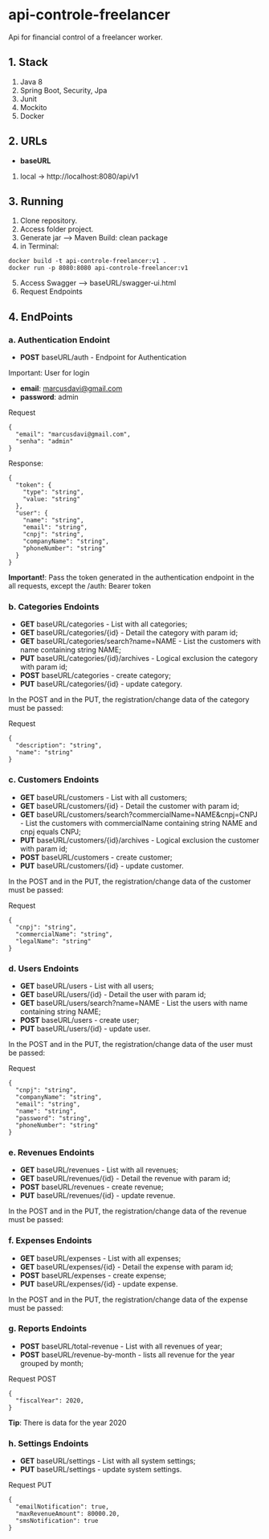 # api-controle-freelancer
 Api for financial control of a freelancer worker.

## 1. Stack

1. Java 8
2. Spring Boot, Security, Jpa
3. Junit
4. Mockito
5. Docker


## 2. URLs
* **baseURL**
 1. local -> http://localhost:8080/api/v1

## 3. Running
1. Clone repository.
2. Access folder project.
3. Generate jar --> Maven Build: clean package
4. in Terminal:
```
docker build -t api-controle-freelancer:v1 .
docker run -p 8080:8080 api-controle-freelancer:v1
```
5. Access Swagger --> baseURL/swagger-ui.html
6. Request Endpoints

## 4. EndPoints
### a. Authentication Endoint
* **POST** baseURL/auth - Endpoint for Authentication

Important: User for login 
* **email**: marcusdavi@gmail.com
* **password**: admin

Request
```
{
  "email": "marcusdavi@gmail.com",
  "senha": "admin"
}
```

Response:
```
{
  "token": {
    "type": "string",
    "value: "string"
  },
  "user": {
    "name": "string",
    "email": "string",
    "cnpj": "string",
    "companyName": "string",
    "phoneNumber": "string"
  }
}
```

**Important!**: Pass the token generated in the authentication endpoint in the all requests, except the /auth: 
Bearer token

### b. Categories Endoints
* **GET** baseURL/categories - List with all categories;
* **GET** baseURL/categories/{id} - Detail the category with param id;
* **GET** baseURL/categories/search?name=NAME - List the customers with name containing string NAME;
* **PUT** baseURL/categories/{id}/archives - Logical exclusion the category with param id;
* **POST** baseURL/categories - create category;
* **PUT** baseURL/categories/{id} - update category.

In the POST and in the PUT, the registration/change data of the category must be passed:

Request
```
{
  "description": "string",
  "name": "string"
}
```

### c. Customers Endoints
* **GET** baseURL/customers - List with all customers;
* **GET** baseURL/customers/{id} - Detail the customer with param id;
* **GET** baseURL/customers/search?commercialName=NAME&cnpj=CNPJ - List the customers with commercialName containing string NAME and cnpj equals CNPJ;
* **PUT** baseURL/customers/{id}/archives - Logical exclusion the customer with param id;
* **POST** baseURL/customers - create customer;
* **PUT** baseURL/customers/{id} - update customer.

In the POST and in the PUT, the registration/change data of the customer must be passed:

Request
```
{
  "cnpj": "string",
  "commercialName": "string",
  "legalName": "string"
}
```

### d. Users Endoints
* **GET** baseURL/users - List with all users;
* **GET** baseURL/users/{id} - Detail the user with param id;
* **GET** baseURL/users/search?name=NAME - List the users with name containing string NAME;
* **POST** baseURL/users - create user;
* **PUT** baseURL/users/{id} - update user.

In the POST and in the PUT, the registration/change data of the user must be passed:

Request
```
{
  "cnpj": "string",
  "companyName": "string",
  "email": "string",
  "name": "string",
  "password": "string",
  "phoneNumber": "string"
}
```

### e. Revenues Endoints
* **GET** baseURL/revenues - List with all revenues;
* **GET** baseURL/revenues/{id} - Detail the revenue with param id;
* **POST** baseURL/revenues - create revenue;
* **PUT** baseURL/revenues/{id} - update revenue.

In the POST and in the PUT, the registration/change data of the revenue must be passed:

### f. Expenses Endoints
* **GET** baseURL/expenses - List with all expenses;
* **GET** baseURL/expenses/{id} - Detail the expense with param id;
* **POST** baseURL/expenses - create expense;
* **PUT** baseURL/expenses/{id} - update expense.

In the POST and in the PUT, the registration/change data of the expense must be passed:

### g. Reports Endoints
* **POST** baseURL/total-revenue - List with all revenues of year;
* **POST** baseURL/revenue-by-month - lists all revenue for the year grouped by month;

Request POST
```
{
  "fiscalYear": 2020,
}
```

**Tip**: There is data for the year 2020

### h. Settings Endoints
* **GET** baseURL/settings - List with all system settings;
* **PUT** baseURL/settings - update system settings.

Request PUT
```
{
  "emailNotification": true,
  "maxRevenueAmount": 80000.20,
  "smsNotification": true
}
```

